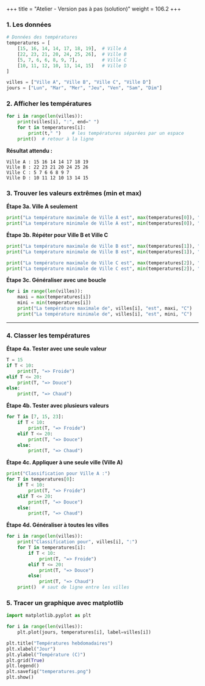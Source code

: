 +++
title = "Atelier - Version pas à pas (solution)"
weight = 106.2
+++



### 1. **Les données**

```python
# Données des températures
temperatures = [
    [15, 16, 14, 14, 17, 18, 19],  # Ville A
    [22, 23, 21, 20, 24, 25, 26],  # Ville B
    [5, 7, 6, 6, 8, 9, 7],         # Ville C
    [10, 11, 12, 10, 13, 14, 15]   # Ville D
]

villes = ["Ville A", "Ville B", "Ville C", "Ville D"]
jours = ["Lun", "Mar", "Mer", "Jeu", "Ven", "Sam", "Dim"]
```


### 2. **Afficher les températures**

```python
for i in range(len(villes)):
    print(villes[i], ":", end=" ")
    for t in temperatures[i]:
        print(t," ")	# les températures séparées par un espace
    print()  # retour à la ligne
```

**Résultat attendu :**
```
Ville A : 15 16 14 14 17 18 19 
Ville B : 22 23 21 20 24 25 26 
Ville C : 5 7 6 6 8 9 7 
Ville D : 10 11 12 10 13 14 15 
```


### 3. **Trouver les valeurs extrêmes (min et max)**

**Étape 3a. Ville A seulement**

```python
print("La température maximale de Ville A est", max(temperatures[0]), "C")
print("La température minimale de Ville A est", min(temperatures[0]), "C")
```

**Étape 3b. Répéter pour Ville B et Ville C**

```python
print("La température maximale de Ville B est", max(temperatures[1]), "C")
print("La température minimale de Ville B est", min(temperatures[1]), "C")

print("La température maximale de Ville C est", max(temperatures[2]), "C")
print("La température minimale de Ville C est", min(temperatures[2]), "C")
```

**Étape 3c. Généraliser avec une boucle**

```python
for i in range(len(villes)):
    maxi = max(temperatures[i])
    mini = min(temperatures[i])
    print("La température maximale de", villes[i], "est", maxi, "C")
    print("La température minimale de", villes[i], "est", mini, "C")
```

---

### 4. **Classer les températures**

**Étape 4a. Tester avec une seule valeur**

```python
T = 15
if T < 10:
    print(T, "=> Froide")
elif T <= 20:
    print(T, "=> Douce")
else:
    print(T, "=> Chaud")
```

**Étape 4b. Tester avec plusieurs valeurs**

```python
for T in [7, 15, 23]:
    if T < 10:
        print(T, "=> Froide")
    elif T <= 20:
        print(T, "=> Douce")
    else:
        print(T, "=> Chaud")
```

**Étape 4c. Appliquer à une seule ville (Ville A)**

```python
print("Classification pour Ville A :")
for T in temperatures[0]:
    if T < 10:
        print(T, "=> Froide")
    elif T <= 20:
        print(T, "=> Douce")
    else:
        print(T, "=> Chaud")
```

**Étape 4d. Généraliser à toutes les villes**

```python
for i in range(len(villes)):
    print("Classification pour", villes[i], ":")
    for T in temperatures[i]:
        if T < 10:
            print(T, "=> Froide")
        elif T <= 20:
            print(T, "=> Douce")
        else:
            print(T, "=> Chaud")
    print()  # saut de ligne entre les villes
```


### 5. **Tracer un graphique avec matplotlib**

```python
import matplotlib.pyplot as plt

for i in range(len(villes)):
    plt.plot(jours, temperatures[i], label=villes[i])

plt.title("Températures hebdomadaires")
plt.xlabel("Jour")
plt.ylabel("Température (C)")
plt.grid(True)
plt.legend()
plt.savefig("temperatures.png")
plt.show()
```

